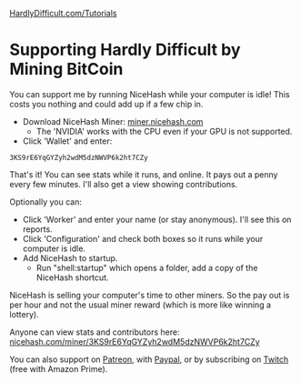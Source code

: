[HardlyDifficult.com/Tutorials](https://HardlyDifficult.com/Tutorials)

# Supporting Hardly Difficult by Mining BitCoin

You can support me by running NiceHash while your computer is idle!  This costs you nothing and could add up if a few chip in.

 - Download NiceHash Miner: [miner.nicehash.com](https://miner.nicehash.com/)
   - The 'NVIDIA' works with the CPU even if your GPU is not supported.
 - Click 'Wallet' and enter:

```
3KS9rE6YqGYZyh2wdM5dzNWVP6k2ht7CZy
```

That's it!  You can see stats while it runs, and online.  It pays out a penny every few minutes. I'll also get a view showing contributions.

Optionally you can:

 - Click 'Worker' and enter your name (or stay anonymous).  I'll see this on reports.
 - Click 'Configuration' and check both boxes so it runs while your computer is idle.
 - Add NiceHash to startup.  
   - Run "shell:startup" which opens a folder, add a copy of the NiceHash shortcut.

NiceHash is selling your computer's time to other miners.  So the pay out is per hour and not the usual miner reward (which is more like winning a lottery).

Anyone can view stats and contributors here: [nicehash.com/miner/3KS9rE6YqGYZyh2wdM5dzNWVP6k2ht7CZy](https://www.nicehash.com/miner/3KS9rE6YqGYZyh2wdM5dzNWVP6k2ht7CZy)

You can also support on [Patreon](https://www.patreon.com/HardlyDifficult), with [Paypal](https://u.muxy.io/tip/HardlyDifficult), or by subscribing on [Twitch](https://www.twitch.tv/HardlyDifficult/subscribe) (free with Amazon Prime).